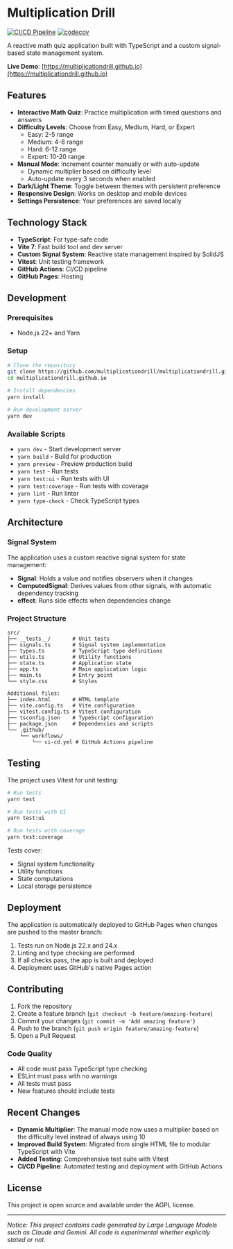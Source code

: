 # Multiplication Drill

[![CI/CD Pipeline](https://github.com/multiplicationdrill/multiplicationdrill.github.io/actions/workflows/ci-cd.yml/badge.svg)](https://github.com/multiplicationdrill/multiplicationdrill.github.io/actions/workflows/ci-cd.yml)
[![codecov](https://codecov.io/gh/multiplicationdrill/multiplicationdrill.github.io/branch/master/graph/badge.svg)](https://codecov.io/gh/multiplicationdrill/multiplicationdrill.github.io)

A reactive math quiz application built with TypeScript and a custom signal-based state management system.

**Live Demo**: [https://multiplicationdrill.github.io](https://multiplicationdrill.github.io)

## Features

- **Interactive Math Quiz**: Practice multiplication with timed questions and answers
- **Difficulty Levels**: Choose from Easy, Medium, Hard, or Expert
  - Easy: 2-5 range
  - Medium: 4-8 range
  - Hard: 6-12 range
  - Expert: 10-20 range
- **Manual Mode**: Increment counter manually or with auto-update
  - Dynamic multiplier based on difficulty level
  - Auto-update every 3 seconds when enabled
- **Dark/Light Theme**: Toggle between themes with persistent preference
- **Responsive Design**: Works on desktop and mobile devices
- **Settings Persistence**: Your preferences are saved locally

## Technology Stack

- **TypeScript**: For type-safe code
- **Vite 7**: Fast build tool and dev server
- **Custom Signal System**: Reactive state management inspired by SolidJS
- **Vitest**: Unit testing framework
- **GitHub Actions**: CI/CD pipeline
- **GitHub Pages**: Hosting

## Development

### Prerequisites

- Node.js 22+ and Yarn

### Setup

```bash
# Clone the repository
git clone https://github.com/multiplicationdrill/multiplicationdrill.github.io.git
cd multiplicationdrill.github.io

# Install dependencies
yarn install

# Run development server
yarn dev
```

### Available Scripts

- `yarn dev` - Start development server
- `yarn build` - Build for production
- `yarn preview` - Preview production build
- `yarn test` - Run tests
- `yarn test:ui` - Run tests with UI
- `yarn test:coverage` - Run tests with coverage
- `yarn lint` - Run linter
- `yarn type-check` - Check TypeScript types

## Architecture

### Signal System

The application uses a custom reactive signal system for state management:

- **Signal**: Holds a value and notifies observers when it changes
- **ComputedSignal**: Derives values from other signals, with automatic dependency tracking
- **effect**: Runs side effects when dependencies change

### Project Structure

```
src/
├── __tests__/       # Unit tests
├── signals.ts       # Signal system implementation
├── types.ts         # TypeScript type definitions
├── utils.ts         # Utility functions
├── state.ts         # Application state
├── app.ts           # Main application logic
├── main.ts          # Entry point
└── style.css        # Styles

Additional files:
├── index.html       # HTML template
├── vite.config.ts   # Vite configuration
├── vitest.config.ts # Vitest configuration
├── tsconfig.json    # TypeScript configuration
├── package.json     # Dependencies and scripts
└── .github/
    └── workflows/
        └── ci-cd.yml # GitHub Actions pipeline
```

## Testing

The project uses Vitest for unit testing:

```bash
# Run tests
yarn test

# Run tests with UI
yarn test:ui

# Run tests with coverage
yarn test:coverage
```

Tests cover:
- Signal system functionality
- Utility functions
- State computations
- Local storage persistence

## Deployment

The application is automatically deployed to GitHub Pages when changes are pushed to the master branch:

1. Tests run on Node.js 22.x and 24.x
2. Linting and type checking are performed
3. If all checks pass, the app is built and deployed
4. Deployment uses GitHub's native Pages action

## Contributing

1. Fork the repository
2. Create a feature branch (`git checkout -b feature/amazing-feature`)
3. Commit your changes (`git commit -m 'Add amazing feature'`)
4. Push to the branch (`git push origin feature/amazing-feature`)
5. Open a Pull Request

### Code Quality

- All code must pass TypeScript type checking
- ESLint must pass with no warnings
- All tests must pass
- New features should include tests

## Recent Changes

- **Dynamic Multiplier**: The manual mode now uses a multiplier based on the difficulty level instead of always using 10
- **Improved Build System**: Migrated from single HTML file to modular TypeScript with Vite
- **Added Testing**: Comprehensive test suite with Vitest
- **CI/CD Pipeline**: Automated testing and deployment with GitHub Actions

## License

This project is open source and available under the AGPL license.

---

*Notice: This project contains code generated by Large Language Models such as Claude and Gemini. All code is experimental whether explicitly stated or not.*